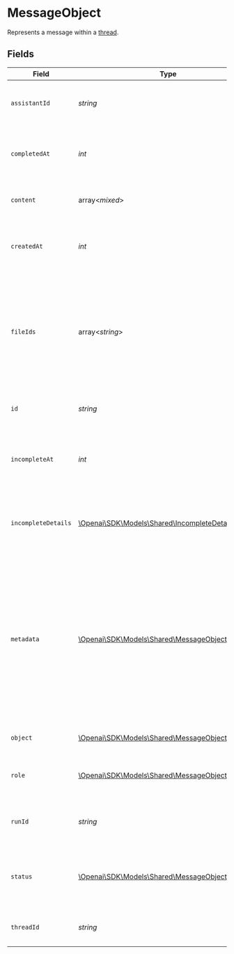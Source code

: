 # MessageObject

Represents a message within a [thread](/docs/api-reference/threads).


## Fields

| Field                                                                                                                                                                                                                                                       | Type                                                                                                                                                                                                                                                        | Required                                                                                                                                                                                                                                                    | Description                                                                                                                                                                                                                                                 |
| ----------------------------------------------------------------------------------------------------------------------------------------------------------------------------------------------------------------------------------------------------------- | ----------------------------------------------------------------------------------------------------------------------------------------------------------------------------------------------------------------------------------------------------------- | ----------------------------------------------------------------------------------------------------------------------------------------------------------------------------------------------------------------------------------------------------------- | ----------------------------------------------------------------------------------------------------------------------------------------------------------------------------------------------------------------------------------------------------------- |
| `assistantId`                                                                                                                                                                                                                                               | *string*                                                                                                                                                                                                                                                    | :heavy_check_mark:                                                                                                                                                                                                                                          | If applicable, the ID of the [assistant](/docs/api-reference/assistants) that authored this message.                                                                                                                                                        |
| `completedAt`                                                                                                                                                                                                                                               | *int*                                                                                                                                                                                                                                                       | :heavy_check_mark:                                                                                                                                                                                                                                          | The Unix timestamp (in seconds) for when the message was completed.                                                                                                                                                                                         |
| `content`                                                                                                                                                                                                                                                   | array<*mixed*>                                                                                                                                                                                                                                              | :heavy_check_mark:                                                                                                                                                                                                                                          | The content of the message in array of text and/or images.                                                                                                                                                                                                  |
| `createdAt`                                                                                                                                                                                                                                                 | *int*                                                                                                                                                                                                                                                       | :heavy_check_mark:                                                                                                                                                                                                                                          | The Unix timestamp (in seconds) for when the message was created.                                                                                                                                                                                           |
| `fileIds`                                                                                                                                                                                                                                                   | array<*string*>                                                                                                                                                                                                                                             | :heavy_check_mark:                                                                                                                                                                                                                                          | A list of [file](/docs/api-reference/files) IDs that the assistant should use. Useful for tools like retrieval and code_interpreter that can access files. A maximum of 10 files can be attached to a message.                                              |
| `id`                                                                                                                                                                                                                                                        | *string*                                                                                                                                                                                                                                                    | :heavy_check_mark:                                                                                                                                                                                                                                          | The identifier, which can be referenced in API endpoints.                                                                                                                                                                                                   |
| `incompleteAt`                                                                                                                                                                                                                                              | *int*                                                                                                                                                                                                                                                       | :heavy_check_mark:                                                                                                                                                                                                                                          | The Unix timestamp (in seconds) for when the message was marked as incomplete.                                                                                                                                                                              |
| `incompleteDetails`                                                                                                                                                                                                                                         | [\Openai\SDK\Models\Shared\IncompleteDetails](../../Models/Shared/IncompleteDetails.md)                                                                                                                                                                     | :heavy_check_mark:                                                                                                                                                                                                                                          | On an incomplete message, details about why the message is incomplete.                                                                                                                                                                                      |
| `metadata`                                                                                                                                                                                                                                                  | [\Openai\SDK\Models\Shared\MessageObjectMetadata](../../Models/Shared/MessageObjectMetadata.md)                                                                                                                                                             | :heavy_check_mark:                                                                                                                                                                                                                                          | Set of 16 key-value pairs that can be attached to an object. This can be useful for storing additional information about the object in a structured format. Keys can be a maximum of 64 characters long and values can be a maxium of 512 characters long.<br/> |
| `object`                                                                                                                                                                                                                                                    | [\Openai\SDK\Models\Shared\MessageObjectObject](../../Models/Shared/MessageObjectObject.md)                                                                                                                                                                 | :heavy_check_mark:                                                                                                                                                                                                                                          | The object type, which is always `thread.message`.                                                                                                                                                                                                          |
| `role`                                                                                                                                                                                                                                                      | [\Openai\SDK\Models\Shared\MessageObjectRole](../../Models/Shared/MessageObjectRole.md)                                                                                                                                                                     | :heavy_check_mark:                                                                                                                                                                                                                                          | The entity that produced the message. One of `user` or `assistant`.                                                                                                                                                                                         |
| `runId`                                                                                                                                                                                                                                                     | *string*                                                                                                                                                                                                                                                    | :heavy_check_mark:                                                                                                                                                                                                                                          | If applicable, the ID of the [run](/docs/api-reference/runs) associated with the authoring of this message.                                                                                                                                                 |
| `status`                                                                                                                                                                                                                                                    | [\Openai\SDK\Models\Shared\MessageObjectStatus](../../Models/Shared/MessageObjectStatus.md)                                                                                                                                                                 | :heavy_check_mark:                                                                                                                                                                                                                                          | The status of the message, which can be either `in_progress`, `incomplete`, or `completed`.                                                                                                                                                                 |
| `threadId`                                                                                                                                                                                                                                                  | *string*                                                                                                                                                                                                                                                    | :heavy_check_mark:                                                                                                                                                                                                                                          | The [thread](/docs/api-reference/threads) ID that this message belongs to.                                                                                                                                                                                  |